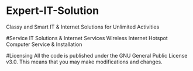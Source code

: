 # Expert-IT-Solution

Classy and Smart IT & Internet Solutions for Unlimited Activities


#Service
          IT Solutions & Internet Services
          Wireless Internet Hotspot
          Computer Service & Installation

#Licensing
All the code is published under the GNU General Public License v3.0.
This means that you may make modifications and changes.
